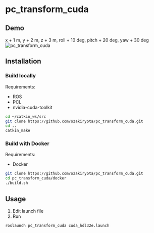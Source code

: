 # pc_transform_cuda
## Demo
x + 1 m, y + 2 m, z + 3 m, roll + 10 deg, pitch + 20 deg, yaw + 30 deg
![pc_transform_cuda](https://user-images.githubusercontent.com/37431972/163698277-8404b96e-cf79-46bc-b0c1-4872f06b7e50.png)

## Installation
### Build locally
Requirements:
* ROS
* PCL
* nvidia-cuda-toolkit

```bash
cd ~/catkin_ws/src
git clone https://github.com/ozakiryota/pc_transform_cuda.git
cd ..
catkin_make
```

### Build with Docker
Requirements:
* Docker

```bash
git clone https://github.com/ozakiryota/pc_transform_cuda.git
cd pc_transform_cuda/docker
./build.sh
```

## Usage
1. Edit launch file
2. Run
```bash
roslaunch pc_transform_cuda cuda_hdl32e.launch
```
